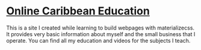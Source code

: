 # [Online Caribbean Education](https://www.ocarie.com)

This is a site I created while learning to build webpages with materializecss. It provides very basic information about
myself and the small business that I operate. You can find all my education and videos for the subjects I teach.
